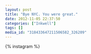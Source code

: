 ```yaml
---
layout: post
title: "Bye NYC. You were great."
date: 2012-11-05 22:37:50
categories: ["Inkwell"]
tags: []
media_id: "318433647211506582_326209"
---
```


{% instagram %}
